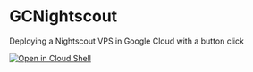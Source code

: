 # GCNightscout
Deploying a Nightscout VPS in Google Cloud with a button click

[![Open in Cloud Shell](https://gstatic.com/cloudssh/images/open-btn.svg)](https://shell.cloud.google.com/cloudshell/editor?cloudshell_git_repo=https%3A%2F%2Fgithub.com%2Fpsonnera%2FGCNightscout&cloudshell_git_branch=main&cloudshell_open_in_editor=%2Fcomputeinstance.gsc)
